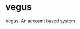 # vegus
Vegus! An account based system
<script>
<script src="https://cdn.onesignal.com/sdks/OneSignalSDK.js" async=""></script>
<script>
  var OneSignal = window.OneSignal || [];
  OneSignal.push(function() {
    OneSignal.init({
      appId: "17c5ebaf-ef6e-4096-b725-82c21ad0dab6",
    });
  });
</script>
